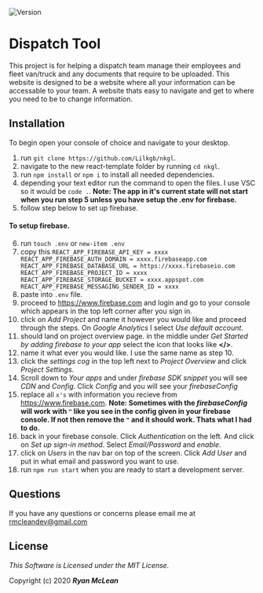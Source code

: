 
![Version](https://img.shields.io/badge/Version-1.0-brightgreen?style=for-the-badge)

# Dispatch Tool

This project is for helping a dispatch team manage their employees and fleet van/truck and any documents that require to be uploaded. This website is designed to be a website where all your information can be accessable to your team. A website thats easy to navigate and get to where you need to be to change information. 

## Installation

To begin open your console of choice and navigate to your desktop.

1) run `git clone https://github.com/Lilkgb/nkgl`.
2) navigate to the new react-template folder by running `cd nkgl`.
3) run `npm install` or `npm i` to install all needed dependencies.
4) depending your text editor run the command to open the files. I use VSC so it would be `code .`.
**Note: The app in it's current state will not start when you run step 5 unless you have setup the .env for firebase.**
5) follow step below to set up firebase.

#### To setup firebase.

6) run `touch .env` or `new-item .env`
7) copy this `
REACT_APP_FIREBASE_API_KEY = xxxx
REACT_APP_FIREBASE_AUTH_DOMAIN = xxxx.firebaseapp.com
REACT_APP_FIREBASE_DATABASE_URL = https://xxxx.firebaseio.com
REACT_APP_FIREBASE_PROJECT_ID = xxxx
REACT_APP_FIREBASE_STORAGE_BUCKET = xxxx.appspot.com
REACT_APP_FIREBASE_MESSAGING_SENDER_ID = xxxx
`
8) paste into `.env` file.
9) proceed to https://www.firebase.com and login and go to your console which appears in the top left corner after you sign in.
10) click on *Add Project* and name it however you would like and proceed through the steps. On *Google Analytics* I select *Use default account*.
11) should land on project overview page. in the middle under *Get Started by adding firebase to your app* select the icon that looks like **</>**.
12) name it what ever you would like. I use the same name as step 10.
13) click the *settings cog* in the top left next to *Project Overview* and click *Project Settings*.
14) Scroll down to *Your apps* and under *firebase SDK snippet* you will see *CDN* and *Config*. Click *Config* and you will see your *firebaseConfig*
15) replace all `x's` with information you recieve from https://www.firebase.com.
**Note: Sometimes with the *firebaseConfig* will work with `"` like you see in the config given in your firebase console. If not then remove the `"` and it should work. Thats what I had to do.**
16) back in your firebase console. Click *Authentication* on the left. And click on *Set up sign-in method*. Select *Email/Password* and *enable*.
17) click on *Users* in the nav bar on top of the screen. Click *Add User* and put in what email and password you want to use.
18) run `npm run start` when you are ready to start a development server.

## Questions

If you have any questions or concerns please email me at rmcleandev@gmail.com

## License

*This Software is Licensed under the MIT License.*

Copyright (c) 2020 **_Ryan McLean_**


